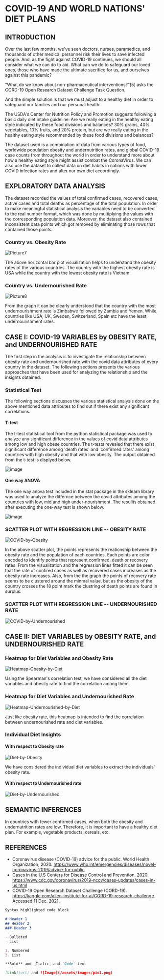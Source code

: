 # COVID-19 AND WORLD NATIONS' DIET PLANS

## INTRODUCTION


Over the last few months, we've seen doctors, nurses, paramedics, and thousands of other medical personnel risk their lives to save infected people. And, as the fight against COVID-19 continues, we should all consider what we can do to aid. What can we do to safeguard our loved ones, those who have made the ultimate sacrifice for us, and ourselves against this pandemic?  

"What do we know about non-pharmaceutical interventions?"[5] asks the CORD-19 Open Research Dataset Challenge Task Question.  

And the simple solution is that we must adjust to a healthy diet in order to safeguard our families and our personal health.  

The USDA's Center for Nutrition Policy and Promotion suggests following a basic daily diet intake guideline: Are we really eating in the healthy eating style indicated by these food divisions and balances? 30% grains, 40% vegetables, 10% fruits, and 20% protein, but are we really eating in the healthy eating style recommended by these food divisions and balances?  

The dataset used is a combination of data from various types of food, worldwide population obesity and undernutrition rates, and global COVID-19 case counts from throughout the world in order to understand more about how a healthy eating style might assist combat the CoronaVirus. We can also use the dataset to collect data on diet habits in nations with lower COVID infection rates and alter our own diet accordingly.  


## EXPLORATORY DATA ANALYSIS
The dataset recorded the values of total confirmed cases, recovered cases, active cases and total deaths as percentage of the total population. In order to make meaningful statistical analysis the variables need to be converted to the real number format, which was done by multiplying the values with the corresponding population data. Moreover, the dataset also contained inconsistent data points which got removed by eliminating those rows that contained those points.  
### Country vs. Obesity Rate

![Picture7](https://user-images.githubusercontent.com/25582927/145690043-9701ccd4-ae1c-4da9-a301-e892940ea86c.png)

The above horizontal bar plot visualization helps to understand the obesity rates of the various countries. The country with the highest obesity rate is USA while the country with the lowest obesity rate is Vietnam.

### Country vs. Undernourished Rate

![Picture8](https://user-images.githubusercontent.com/25582927/145690389-be1f5d54-77a2-4137-b3f9-f271bad9375a.png)

From the graph it can be clearly understood that the country with the most undernourishment rate is Zimbabwe followed by Zambia and Yemen. While, countries like USA, UK, Sweden, Switzerland, Spain etc have the least undernourishment rates. 


## CASE I: COVID-19 VARIABLES by OBESITY RATE, and UNDERNOURISHED RATE
The first step in the analysis is to investigate the relationship between obesity rate and undernourished rate with the covid data attributes of every country in the dataset. The following sections presents the various approaches that have been used for analyzing the relationship and the insights obtained.

### Statistical Test
The following sections discusses the various statistical analysis done on the above mentioned data attributes to find out if there exist any significant correlations.

#### T-test

The t-test statistical tool from the python statistical package was used to analyze any significant difference in the values of covid data attributes among low and high obese countries.
The t-tests revealed that there exist significant difference among 'death rates' and 'confirmed rates' among countries with high obesity and that with low obesity. 
The output obtained from the t-test is displyed below.

![image](https://user-images.githubusercontent.com/25582927/145691372-4ab6cd63-bd74-4be0-9fa9-ad8181994019.png)

#### One way ANOVA

The one way anova test included in the stat package in the sklearn library was used to analyze the differnce between the covid attributes among the countries with low, mid and high under-nourishment. The resullts obtained after executing the one-way test is shown below.

![image](https://user-images.githubusercontent.com/25582927/145691540-533b7d2e-3a82-4d30-873c-3f54adb432a1.png)


### SCATTER PLOT WITH REGRESSION LINE -- OBESITY RATE

![COVID-by-Obesity](https://user-images.githubusercontent.com/51665593/145691763-faeecf52-a34f-4077-8da0-6fb8128f9aaf.png)

In the above scatter plot, the points represents the reationship between the obesity rate and the population of each countries. Each points are color encoded to identify points that represent confirmed, death or recovery rates. From the visualization and the regression lines fitted it can be seen that the rate of confired cases as well as recovered cases increases as the obesity rate increases. Also, from the the graph the points of recovery rate seems to be clustered around the minmal value, but as the obesity of the country crosses the 18 point mark the clustring of death points are found in surplus.


### SCATTER PLOT WITH REGRESSION LINE -- UNDERNOURISHED RATE

![COVID-by-Undernourished](https://user-images.githubusercontent.com/51665593/145691767-ce7d5600-1caf-4bff-8476-708f14e7a71b.png)

## CASE II: DIET VARIABLES by OBESITY RATE, and UNDERNOURISHED RATE

### Heatmap for Diet Variables and Obesity Rate

![Heatmap-Obesity-by-Diet](https://user-images.githubusercontent.com/51665593/145691777-643151d5-1bc7-4cd1-a9a0-49173547eaa6.png)

Using the Spearman's correlation test, we have considered all the diet variables and obesity rate to find the correlation among them. 

### Heatmap for Diet Variables and Undernourished Rate

![Heatmap-Undernourished-by-Diet](https://user-images.githubusercontent.com/51665593/145691783-bc069644-7c8c-47a4-97e4-6da24c2dc396.png)

Just like obesity rate, this heatmap is intended to find the correlation between undernourished rate and diet variables. 

### Individual Diet Insights

#### With respect to Obesity rate
![Diet-by-Obesity](https://user-images.githubusercontent.com/51665593/145691786-472ca03e-f6bd-4428-9cf6-f855052327e9.png)

We have considered the individual diet variables to extract the individuals' obesity rate. 

#### With respect to Undernourished rate

![Diet-by-Undernourished](https://user-images.githubusercontent.com/51665593/145691791-e8766bbd-cfe6-443b-88eb-ac2b59a8ca2e.png)

## SEMANTIC INFERENCES

In countries with fewer confirmed cases, when both the obesity and undernutrition rates are low, Therefore, it is important to have a healthy diet plan. For example, vegetable products, cereals, etc.  

## REFERENCES

* Coronavirus disease (COVID-19) advice for the public. World Health Organization; 2020. https://www.who.int/emergencies/diseases/novel-coronavirus-2019/advice-for-public  
* Cases in the U.S Centers for Disease Control and Prevention. 2020. https://www.cdc.gov/coronavirus/2019-ncov/cases-updates/cases-in-us.html  
* COVID-19 Open Research Dataset Challenge (CORD-19). https://kaggle.com/allen-institute-for-ai/CORD-19-research-challenge. Accessed 11 Dec. 2021.  



```markdown
Syntax highlighted code block

# Header 1
## Header 2
### Header 3

- Bulleted
- List

1. Numbered
2. List

**Bold** and _Italic_ and `Code` text

[Link](url) and ![Image](/assets/images/pic1.png)
```
